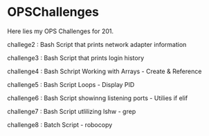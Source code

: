 # OPSChallenges

Here lies my OPS Challenges for 201. 

challege2 : Bash Script that prints network adapter information

challenge3 : Bash Script that prints login history

challenge4 : Bash Schript Working with Arrays - Create & Reference

challenge5 : Bash Script Loops - Display PID

challenge6 : Bash Script showinng listening ports - Utilies if elif

challenge7 : Bash Script utlilizing lshw - grep 

challenge8 : Batch Script - robocopy 
